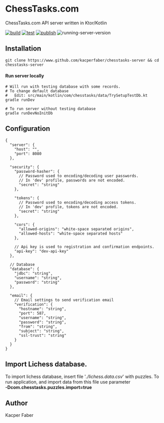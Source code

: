 # ChessTasks.com

ChessTasks.com API server written in Ktor/Kotlin

[![build](https://github.com/kacperfaber/chesstasks-server/actions/workflows/build.yml/badge.svg)](https://github.com/kacperfaber/chesstasks-server/actions/workflows/build.yml)
[![test](https://github.com/kacperfaber/chesstasks-server/actions/workflows/test.yml/badge.svg)](https://github.com/kacperfaber/chesstasks-server/actions/workflows/test.yml)
[![publish](https://github.com/kacperfaber/chesstasks-server/actions/workflows/publish.yml/badge.svg)](https://github.com/kacperfaber/chesstasks-server/actions/workflows/publish.yml)
![running-server-version](https://img.shields.io/badge/dynamic/json?url=https%3A%2F%2Fchesstasks.com.pl%2Fapi%2Fserver%2Fversion&query=%24.version&style=plastic&label=running)



## Installation

```shell
git clone https://www.github.com/kacperfaber/chesstasks-server && cd chesstasks-server
```


#### Run server locally
```shell
# Will run with testing database with some records.
# To change default database
#   Edit: src/main/kotlin/com/chesstasks/data/TrySetupTestDb.kt
gradle runDev

# To run server without testing database
gradle runDevNoInitDb
```

## Configuration

```json5
{
  "server": {
    "host": "",
    "port": 8080
  },

  "security": {
    "password-hasher": {
      // Password used to encoding/decoding user passwords.
      // In 'dev' profile, passwords are not encoded.
      "secret": "string"
    },

    "tokens": {
      // Password used to encoding/decoding access tokens.
      // In 'dev' profile, tokens are not encoded.
      "secret": "string"
    },

    "cors": {
      "allowed-origins": "white-space separated origins",
      "allowed-hosts": "white-space separated hosts"
    },

    // Api key is used to registration and confirmation endpoints.
    "api-key": "dev-api-key"
  },

  // Database
  "database": {
    "jdbc": "string",
    "username": "string",
    "password": "string"
  },

  "email": {
    // Email settings to send verification email
    "verification": {
      "hostname": "string",
      "port": 587,
      "username": "string",
      "password": "string",
      "from": "string",
      "subject": "string",
      "ssl-trust": "string"
    }
  }
}

```

## Import Lichess database.
To import lichess database, insert file '*./lichess.data.csv*' with puzzles.
To run application, and import data from this file use parameter 
<br>
**-Dcom.chesstasks.puzzles.import=true**

## Author
Kacper Faber
